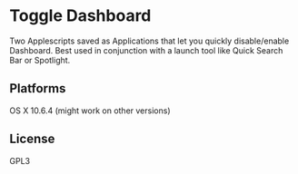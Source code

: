 # Toggle Dashboard

Two Applescripts saved as Applications that let you quickly disable/enable Dashboard.
Best used in conjunction with a launch tool like Quick Search Bar or Spotlight.


## Platforms

OS X 10.6.4 (might work on other versions)


## License

GPL3
